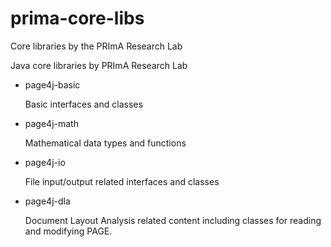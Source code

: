 prima-core-libs
===============

Core libraries by the PRImA Research Lab

Java core libraries by PRImA Research Lab

- page4j-basic

  Basic interfaces and classes


- page4j-math

  Mathematical data types and functions


- page4j-io

  File input/output related interfaces and classes


- page4j-dla

  Document Layout Analysis related content including classes for reading and modifying PAGE.

